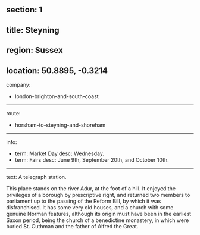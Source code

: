 section: 1
----
title: Steyning
----
region: Sussex
----
location: 50.8895, -0.3214
----
company:
- london-brighton-and-south-coast
----
route:
- horsham-to-steyning-and-shoreham
----
info:
- term: Market Day
  desc: Wednesday.
- term: Fairs
  desc: June 9th, September 20th, and October 10th.
----
text: A telegraph station.

This place stands on the river Adur, at the foot of a hill. It enjoyed the privileges of a borough by prescriptive right, and returned two members to parliament up to the passing of the Reform Bill, by which it was disfranchised. It has some very old houses, and a church with some genuine Norman features, although its origin must have been in the earliest Saxon period, being the church of a benedictine monastery, in which were buried St. Cuthman and the father of Alfred the Great.

